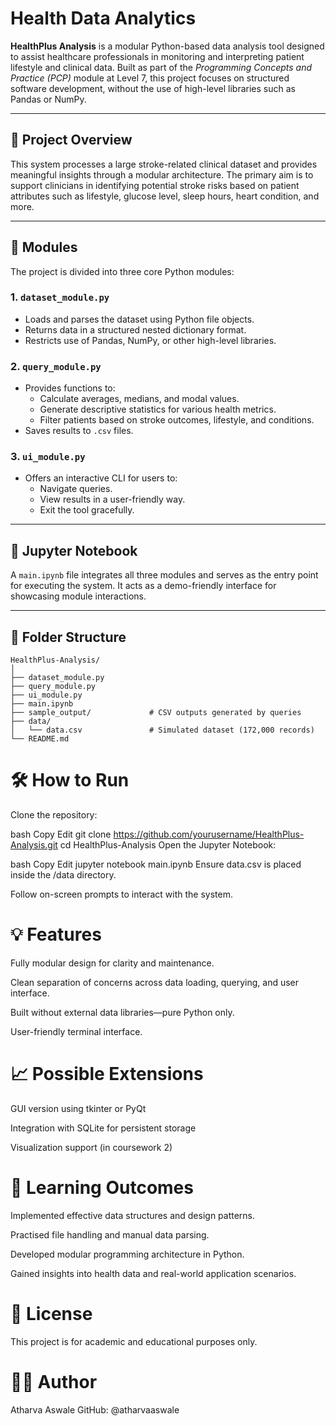 # Health Data Analytics

**HealthPlus Analysis** is a modular Python-based data analysis tool designed to assist healthcare professionals in monitoring and interpreting patient lifestyle and clinical data. Built as part of the *Programming Concepts and Practice (PCP)* module at Level 7, this project focuses on structured software development, without the use of high-level libraries such as Pandas or NumPy.

---

## 📌 Project Overview

This system processes a large stroke-related clinical dataset and provides meaningful insights through a modular architecture. The primary aim is to support clinicians in identifying potential stroke risks based on patient attributes such as lifestyle, glucose level, sleep hours, heart condition, and more.

---

## 🧩 Modules

The project is divided into three core Python modules:

### 1. `dataset_module.py`
- Loads and parses the dataset using Python file objects.
- Returns data in a structured nested dictionary format.
- Restricts use of Pandas, NumPy, or other high-level libraries.

### 2. `query_module.py`
- Provides functions to:
  - Calculate averages, medians, and modal values.
  - Generate descriptive statistics for various health metrics.
  - Filter patients based on stroke outcomes, lifestyle, and conditions.
- Saves results to `.csv` files.

### 3. `ui_module.py`
- Offers an interactive CLI for users to:
  - Navigate queries.
  - View results in a user-friendly way.
  - Exit the tool gracefully.

---

## 📓 Jupyter Notebook

A `main.ipynb` file integrates all three modules and serves as the entry point for executing the system. It acts as a demo-friendly interface for showcasing module interactions.

---

## 📁 Folder Structure

```
HealthPlus-Analysis/
│
├── dataset_module.py
├── query_module.py
├── ui_module.py
├── main.ipynb
├── sample_output/             # CSV outputs generated by queries
├── data/
│   └── data.csv               # Simulated dataset (172,000 records)
└── README.md
```

# 🛠️ How to Run
Clone the repository:

bash
Copy
Edit
git clone https://github.com/yourusername/HealthPlus-Analysis.git
cd HealthPlus-Analysis
Open the Jupyter Notebook:

bash
Copy
Edit
jupyter notebook main.ipynb
Ensure data.csv is placed inside the /data directory.

Follow on-screen prompts to interact with the system.

# 💡 Features
Fully modular design for clarity and maintenance.

Clean separation of concerns across data loading, querying, and user interface.

Built without external data libraries—pure Python only.

User-friendly terminal interface.

# 📈 Possible Extensions
GUI version using tkinter or PyQt

Integration with SQLite for persistent storage

Visualization support (in coursework 2)

# 🧠 Learning Outcomes
Implemented effective data structures and design patterns.

Practised file handling and manual data parsing.

Developed modular programming architecture in Python.

Gained insights into health data and real-world application scenarios.

# 📜 License
This project is for academic and educational purposes only.

# 🙋‍♂️ Author
Atharva Aswale
GitHub: @atharvaaswale
